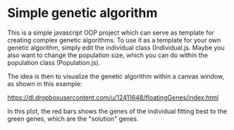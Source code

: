 Simple genetic algorithm
========================

This is a simple javascript OOP project which can serve as template for creating complex genetic algorithms.
To use it as a template for your own genetic algorithm, simply edit the individual class (Individual.js. Maybe you also want to change the population size, which you can do within the population class (Population.js).

The idea is then to visualize the genetic algorithm within a canvas window, as shown in this example:

https://dl.dropboxusercontent.com/u/12411648/floatingGenes/index.html

In this plot, the red bars shows the genes of the individual fitting best to the green genes, which are the "solution" genes.